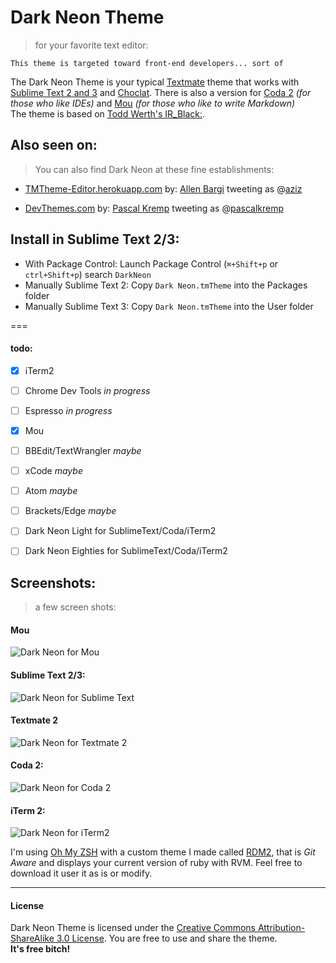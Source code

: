 # Dark Neon Theme
> for your favorite text editor:

`This theme is targeted toward front-end developers... sort of`

The Dark Neon Theme is your typical [Textmate](https://github.com/textmate/textmate) theme that works with [Sublime Text 2 and 3](http://www.sublimetext.com/) and [Choclat](https://chocolatapp.com/). There is also a version for [Coda 2](https://panic.com/coda/) *(for those who like IDEs)* and [Mou](http://mouapp.com/) *(for those who like to write Markdown)*  
The theme is based on [Todd Werth's IR_Black:](http://toddwerth.com/2007/03/29/ir_black-the-last-textmate-theme-youll-ever-need/). 

## Also seen on:

>You can also find Dark Neon at these fine establishments:

* [TMTheme-Editor.herokuapp.com](http://tmtheme-editor.herokuapp.com/) by: [Allen Bargi](https://github.com/aziz) tweeting as @[aziz](https://twitter.com/aziz) 

* [DevThemes.com](http://devthemez.com/themes/dark-neon) by: [Pascal Kremp](https://github.com/PascalKremp) tweeting as @[pascalkremp](https://twitter.com/pascalkremp)

## Install in Sublime Text 2/3:

* With Package Control: Launch Package Control (`⌘+Shift+p` or `ctrl+Shift+p`) search `DarkNeon` 
* Manually Sublime Text 2: Copy `Dark Neon.tmTheme` into the Packages folder
* Manually Sublime Text 3: Copy `Dark Neon.tmTheme` into the User folder

===

#### todo:

- [x] iTerm2
- [ ] Chrome Dev Tools *in progress*
- [ ] Espresso *in progress*
- [x] Mou
- [ ] BBEdit/TextWrangler *maybe* 
- [ ] xCode *maybe*
- [ ] Atom *maybe*
- [ ] Brackets/Edge *maybe*
- [ ] Dark Neon Light for SublimeText/Coda/iTerm2
- [ ] Dark Neon Eighties for SublimeText/Coda/iTerm2


## Screenshots:
> a few screen shots:

#### Mou
![Dark Neon for Mou](https://raw.githubusercontent.com/RainyDayMedia/Dark-Neon/master/Mou/mou-screenshots.png)

#### Sublime Text 2/3:
![Dark Neon for Sublime Text](https://raw.githubusercontent.com/RainyDayMedia/Dark-Neon/master/Textmate/sublime-screenshot.png)

#### Textmate 2
![Dark Neon for Textmate 2](https://raw.githubusercontent.com/RainyDayMedia/Dark-Neon/master/Textmate/textmate-screenshot.png)

#### Coda 2:
![Dark Neon for Coda 2](https://raw.githubusercontent.com/RainyDayMedia/Dark-Neon/master/Coda/coda-screenshot.png)

#### iTerm 2:
![Dark Neon for iTerm2](https://raw.githubusercontent.com/RainyDayMedia/Dark-Neon/master/iTerm2/iterm-screenshot.png)

I'm using [Oh My ZSH](https://github.com/robbyrussell/oh-my-zsh) with a custom theme I made called [RDM2](https://github.com/RainyDayMedia/oh-my-zsh-rdm-theme), that is *Git Aware* and displays your current version of ruby with RVM. Feel free to download it user it as is or modify. 

---
#### License

Dark Neon Theme is licensed under the [Creative Commons Attribution-ShareAlike 3.0 License](http://creativecommons.org/licenses/by-sa/3.0/). You are free to use and share the theme.   
**It's free bitch!**

